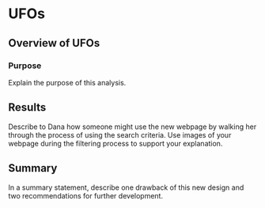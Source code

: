 # UFOs

## Overview of UFOs

### Purpose

Explain the purpose of this analysis.

## Results

Describe to Dana how someone might use the new webpage by walking her through the process of using the search criteria. Use images of your webpage during the filtering process to support your explanation.

## Summary

In a summary statement, describe one drawback of this new design and two recommendations for further development.
